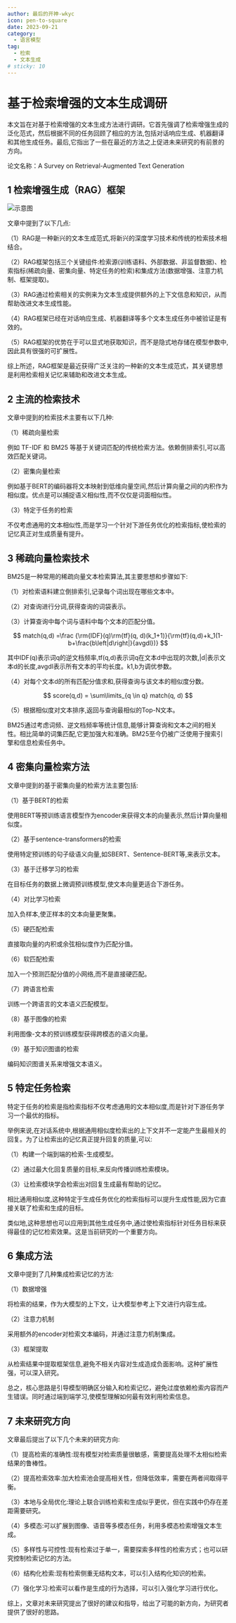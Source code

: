 ```yaml
---
author: 最后的开神-wkyc
icon: pen-to-square
date: 2023-09-21
category:
  - 语言模型
tag:
  - 检索
  - 文本生成
# sticky: 10
---
```



# 基于检索增强的文本生成调研

本文旨在对基于检索增强的文本生成方法进行调研。它首先强调了检索增强生成的泛化范式，然后根据不同的任务回顾了相应的方法,包括对话响应生成、机器翻译和其他生成任务。最后,它指出了一些在最近的方法之上促进未来研究的有前景的方向。

<!-- more -->

论文名称：A Survey on Retrieval-Augmented Text Generation

## 1 检索增强生成（RAG）框架
![示意图](/assets/images/llm/RetrieveTextGeneration1.png "图1.1 总体架构")

文章中提到了以下几点:

（1）RAG是一种新兴的文本生成范式,将新兴的深度学习技术和传统的检索技术相结合。

（2）RAG框架包括三个关键组件:检索源(训练语料、外部数据、非监督数据)、检索指标(稀疏向量、密集向量、特定任务的检索)和集成方法(数据增强、注意力机制、框架提取)。

（3）RAG通过检索相关的实例来为文本生成提供额外的上下文信息和知识，从而帮助改进文本生成性能。

（4）RAG框架已经在对话响应生成、机器翻译等多个文本生成任务中被验证是有效的。

（5）RAG框架的优势在于可以显式地获取知识，而不是隐式地存储在模型参数中,因此具有很强的可扩展性。

综上所述，RAG框架是最近获得广泛关注的一种新的文本生成范式，其关键思想是利用检索相关记忆来辅助和改进文本生成。


## 2 主流的检索技术

文章中提到的检索技术主要有以下几种:

（1）稀疏向量检索

例如 TF-IDF 和 BM25 等基于关键词匹配的传统检索方法。依赖倒排索引,可以高效匹配关键词。

（2）密集向量检索 

例如基于BERT的编码器将文本映射到低维向量空间,然后计算向量之间的内积作为相似度。优点是可以捕捉语义相似性,而不仅仅是词面相似性。

（3）特定于任务的检索

不仅考虑通用的文本相似性,而是学习一个针对下游任务优化的检索指标,使检索的记忆真正对生成质量有提升。

## 3 稀疏向量检索技术
BM25是一种常用的稀疏向量文本检索算法,其主要思想和步骤如下:

（1）对检索语料建立倒排索引,记录每个词出现在哪些文本中。

（2）对查询进行分词,获得查询的词袋表示。 

（3）计算查询中每个词与语料中每个文本的匹配分值。

$$
match(q,d)
=\frac
{\rm{IDF}(q)\rm{tf}(q, d)(k_1+1)}{\rm{tf}(q,d)+k_1(1-b+\frac{b\left|d\right|}{avgdl})}
$$

其中IDF(q)表示词q的逆文档频率,tf(q,d)表示词q在文本d中出现的次数,|d|表示文本d的长度,avgdl表示所有文本的平均长度。k1,b为调优参数。

（4）对每个文本d的所有匹配分值求和,获得查询与该文本的相似度分数。

$$
score(q,d) = \sum\limits_{q \in q} match(q, d)
$$

（5）根据相似度对文本排序,返回与查询最相似的Top-N文本。

BM25通过考虑词频、逆文档频率等统计信息,能够计算查询和文本之间的相关性。相比简单的词集匹配,它更加强大和准确。BM25至今仍被广泛使用于搜索引擎和信息检索任务中。

## 4 密集向量检索方法
文章中提到的基于密集向量的检索方法主要包括:

（1）基于BERT的检索

使用BERT等预训练语言模型作为encoder来获得文本的向量表示,然后计算向量相似度。

（2）基于sentence-transformers的检索

使用特定预训练的句子级语义向量,如SBERT、Sentence-BERT等,来表示文本。

（3）基于迁移学习的检索

在目标任务的数据上微调预训练模型,使文本向量更适合下游任务。

（4）对比学习检索

加入负样本,使正样本的文本向量更聚集。

（5）硬匹配检索

直接取向量的内积或余弦相似度作为匹配分值。

（6）软匹配检索

加入一个预测匹配分值的小网络,而不是直接硬匹配。

（7）跨语言检索

训练一个跨语言的文本语义匹配模型。

（8）基于图像的检索

利用图像-文本的预训练模型获得跨模态的语义向量。

（9）基于知识图谱的检索

编码知识图谱关系来增强文本语义。


## 5 特定任务检索
特定于任务的检索是指检索指标不仅考虑通用的文本相似度,而是针对下游任务学习一个最优的指标。

举例来说,在对话系统中,根据通用相似度检索出的上下文并不一定能产生最相关的回复。为了让检索出的记忆真正提升回复的质量,可以:

（1）构建一个端到端的检索-生成模型。

（2）通过最大化回复质量的目标,来反向传播训练检索模块。

（3）让检索模块学会检索出对回复生成最有帮助的记忆。

相比通用相似度,这种特定于生成任务优化的检索指标可以提升生成性能,因为它直接关联了检索和生成的目标。

类似地,这种思想也可以应用到其他生成任务中,通过使检索指标针对任务目标来获得最佳的记忆检索效果。这是当前研究的一个重要方向。

## 6 集成方法
文章中提到了几种集成检索记忆的方法:

（1）数据增强

将检索的结果，作为大模型的上下文，让大模型参考上下文进行内容生成。

（2）注意力机制

采用额外的encoder对检索文本编码，并通过注意力机制集成。

（3）框架提取

从检索结果中提取框架信息,避免不相关内容对生成造成负面影响。这种扩展性强，可以深入研究。

总之，核心思路是引导模型明确区分输入和检索记忆，避免过度依赖检索内容而产生错误。同时通过端到端学习,使模型理解如何最有效利用检索信息。

## 7 未来研究方向
文章最后提出了以下几个未来的研究方向:

（1）提高检索的准确性:现有模型对检索质量很敏感，需要提高处理不太相似检索结果的鲁棒性。

（2）提高检索效率:加大检索池会提高相关性，但降低效率，需要在两者间取得平衡。

（3）本地与全局优化:理论上联合训练检索和生成似乎更优，但在实践中仍存在差距需要研究。

（4）多模态:可以扩展到图像、语音等多模态任务，利用多模态检索增强文本生成。

（5）多样性与可控性:现有检索过于单一，需要探索多样性的检索方式；也可以研究控制检索记忆的方法。

（6）结构化检索:现有检索侧重无结构文本，可以引入结构化知识的检索。

（7）强化学习:检索可以看作是生成的行为选择，可以引入强化学习进行优化。

综上，文章对未来研究提出了很好的建议和指导，给出了可能的新方向，为研究者提供了很好的思路。

